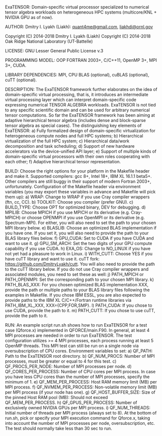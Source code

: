 ExaTENSOR: Domain-specific virtual processor specialized to
           numerical tensor algebra workloads on heterogeneous
           HPC systems (multicore/KNL + NVIDIA GPU as of now).

AUTHOR: Dmitry I. Lyakh (Liakh): quant4me@gmail.com, liakhdi@ornl.gov

Copyright (C) 2014-2018 Dmitry I. Lyakh (Liakh)
Copyright (C) 2014-2018 Oak Ridge National Laboratory (UT-Battelle)

LICENSE: GNU Lesser General Public License v.3

PROGRAMMING MODEL: OOP FORTRAN 2003+, C/C++11, OpenMP 3+, MPI 3+, CUDA.

LIBRARY DEPENDENCIES: MPI, CPU BLAS (optional), cuBLAS (optional), cuTT (optional).

DESCRIPTION: The ExaTENSOR framework further elaborates on the idea of
             domain-specific virtual processing, that is, it introduces an
             intermediate virtual processing layer which can interpret
             domain-specific code expressing numerical TENSOR ALGEBRA workloads.
             ExaTENSOR is not tied to any specific scientific domain and
             can be used for arbitrary numerical tensor computations. So far
             the ExaTENSOR framework has been aiming at adaptive hierarchical
             tensor algebra (includes dense and block-sparse tensor algebra
             as special cases). The distinguishing key elements of ExaTENSOR:
             a) Fully formalized design of domain-specific virtualization for
                heterogeneous compute nodes and full HPC systems;
             b) Hierarchical virtualization of the full HPC system;
             c) Hierarchical data/work decomposition and task scheduling;
             d) Support of new hardware accelerators via the device-unified API layer;
             e) Support of multiple kinds of domain-specific virtual processors
                with their own roles cooperating with each other;
             f) Adaptive hierarchical tensor representation.

BUILD: Choose the right options for your platform in the Makefile header and make it.
       Supported compilers: gcc 8+, Intel 18+, IBM XL 16.1.1 beta5+. Other compilers
       are still buggy in their support of modern Fortran 2003+, unfortunately.
       Configuration of the Makefile header via environment variables (you may
       export these variables in advance and Makefile will pick them up):
       a) WRAP: Change to WRAP if you use Cray compiler wrappers (ftn, cc, CC).
       b) TOOLKIT: Choose you compiler (prefer GNU).
       c) BUILD_TYPE: Choose OPT for optimized binary, DEV for debugging.
       d) MPILIB: Choose MPICH if you use MPICH or its derivative (e.g. Cray-MPICH)
          or choose OPENMPI if you use OpenMPI or its derivative (e.g. Spectrum-MPI).
          For either, you will also need to set the path to your chosen MPI library below.
       e) BLASLIB: Choose an optimized BLAS implementation if you have one. If you set it,
          you will also need to provide the path to your BLAS library files below.
       f) GPU_CUDA: Set to CUDA if you have CUDA and want to use it.
       g) GPU_SM_ARCH: Set the two digits of your GPU compute capability if you use CUDA.
       h) EXA_OS: Change to NO_LINUX if you have not yet had a pleasure to work in Linux.
       i) WITH_CUTT: Choose YES if you have cuTT library and want to use it. cuTT fork:
          https://github.com/DmitryLyakh/cutt.
          You will also need to provide the path to the cuTT library below.
       If you do not use Cray compiler wrappers and associated modules, you need to set these
       as well:
       j) PATH_MPICH or PATH_OPENMPI: Set the corresponding path to your chosen MPI library.
       k) PATH_BLAS_XXX: For you chosen optimized BLAS implementation XXX, provide the path
          or multiple paths to your BLAS library files following the examples in Makefile.
          If you chose IBM ESSL, you are also expected to provide paths to the IBM XL
          C/C++/Fortran runtime libraries via PATH_IBM_XL_XXX, XXX={CPP,FOR,SMP}.
       l) PATH_CUDA: If you chose to use CUDA, provide the path to it.
       m) PATH_CUTT: If you chose to use cuTT, provide the path to it.

RUN: An example script run.sh shows how to run ExaTENSOR for a test case (Qforce.x)
     implemented in QFORCE/main.F90. In general, at least 4 MPI processes are needed
     in order to run ExaTENSOR. The test configuration utilizes >= 4 MPI processes,
     each process running at least 5 OpenMP threads. This MPI test can still be run on a
     single node via oversubscription of CPU cores. Environment variables to set:
     a) QF_PATH: Path to the ExaTENSOR root directory.
     b) QF_NUM_PROCS: Number of MPI processes, must be greater or equal to 4 for this test.
     c) QF_PROCS_PER_NODE: Number of MPI processes per node.
     d) QF_CORES_PER_PROCESS: Number of CPU cores per MPI process. In case you have less
        CPU cores than the number of MPI processes, specify the minimum of 1.
     e) QF_MEM_PER_PROCESS: Host RAM memory limit (MB) per MPI process.
     f) QF_NVMEM_PER_PROCESS: Non-volatile memory limit (MB) per MPI process (if your node has one).
     g) QF_HOST_BUFFER_SIZE: Size of the pinned Host RAM pool (MB): Should not exceed QF_MEM_PER_PROCESS.
     h) QF_GPUS_PER_PROCESS: Number of exclusively owned NVIDIA GPUs per MPI process.
     i) QF_NUM_THREADS: Initial number of threads per MPI process (always set to 8).
     At the bottom of run.sh, pick or specify your MPI execution command for Qforce.x,
     taking into account the number of MPI processes per node, oversubscription, etc.
     The test should normally take less than 30 sec to run.
